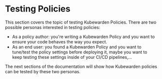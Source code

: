 # Testing Policies

This section covers the topic of testing Kubewarden Policies. There are two possible
personas interested in testing policies:

  * As a policy author: you're writing a Kubewarden Policy and you want to ensure
    your code behaves the way you expect.
  * As an end user: you found a Kubewarden Policy and you want to tune/test the policy
    settings before deploying it, maybe you want to keep testing these settings
    inside of your CI/CD pipelines,...

The next sections of the documentation will show how Kubewarden policies can
be tested by these two personas.
